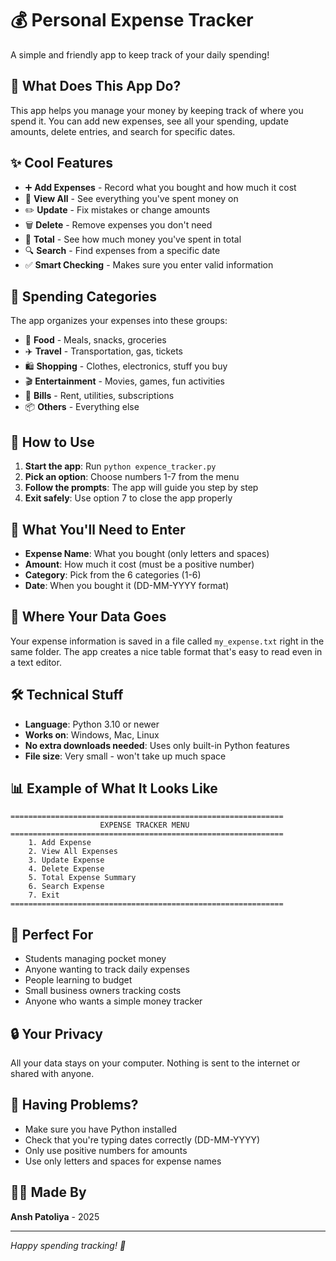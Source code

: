 # 💰 Personal Expense Tracker

A simple and friendly app to keep track of your daily spending! 

## 🌟 What Does This App Do?

This app helps you manage your money by keeping track of where you spend it. You can add new expenses, see all your spending, update amounts, delete entries, and search for specific dates.

## ✨ Cool Features

- ➕ **Add Expenses** - Record what you bought and how much it cost
- 👀 **View All** - See everything you've spent money on
- ✏️ **Update** - Fix mistakes or change amounts
- 🗑️ **Delete** - Remove expenses you don't need
- 🧮 **Total** - See how much money you've spent in total
- 🔍 **Search** - Find expenses from a specific date
- ✅ **Smart Checking** - Makes sure you enter valid information

## 📂 Spending Categories

The app organizes your expenses into these groups:
- 🍕 **Food** - Meals, snacks, groceries
- ✈️ **Travel** - Transportation, gas, tickets
- 🛍️ **Shopping** - Clothes, electronics, stuff you buy
- 🎬 **Entertainment** - Movies, games, fun activities
- 📄 **Bills** - Rent, utilities, subscriptions
- 📦 **Others** - Everything else

## 🚀 How to Use

1. **Start the app**: Run `python expence_tracker.py`
2. **Pick an option**: Choose numbers 1-7 from the menu
3. **Follow the prompts**: The app will guide you step by step
4. **Exit safely**: Use option 7 to close the app properly

## 📝 What You'll Need to Enter

- **Expense Name**: What you bought (only letters and spaces)
- **Amount**: How much it cost (must be a positive number)
- **Category**: Pick from the 6 categories (1-6)
- **Date**: When you bought it (DD-MM-YYYY format)

## 💾 Where Your Data Goes

Your expense information is saved in a file called `my_expense.txt` right in the same folder. The app creates a nice table format that's easy to read even in a text editor.

## 🛠️ Technical Stuff

- **Language**: Python 3.10 or newer
- **Works on**: Windows, Mac, Linux
- **No extra downloads needed**: Uses only built-in Python features
- **File size**: Very small - won't take up much space

## 📊 Example of What It Looks Like

```
=============================================================
                    EXPENSE TRACKER MENU
=============================================================
	1. Add Expense
	2. View All Expenses
	3. Update Expense
	4. Delete Expense
	5. Total Expense Summary
	6. Search Expense
	7. Exit
=============================================================
```

## 🎯 Perfect For

- Students managing pocket money
- Anyone wanting to track daily expenses
- People learning to budget
- Small business owners tracking costs
- Anyone who wants a simple money tracker

## 🔒 Your Privacy

All your data stays on your computer. Nothing is sent to the internet or shared with anyone.

## 🐛 Having Problems?

- Make sure you have Python installed
- Check that you're typing dates correctly (DD-MM-YYYY)
- Only use positive numbers for amounts
- Use only letters and spaces for expense names

## 👨‍💻 Made By

**Ansh Patoliya** - 2025

---

*Happy spending tracking! 🎉*
